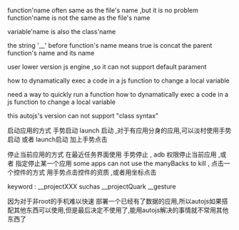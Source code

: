 


function'name  often  same as the file's name ,but it is no problem function'name is not the same as the file's name


variable'name is also the class'name 



the string  '__' before  function's name means    true is concat  the parent function's name  and  its name


user  lower version js  engine ,so it can not support  default parament


how to dynamatically exec  a  code in  a js function to change a local variable


need a  way to quickly run a function 
how to dynamatically exec  a  code in  a js function to change a local variable

this autojs's version can not support  "class syntax"



启动应用的方式  手势启动  launch 启动  ,对于有应用分身的应用,可以淡村使用手势启动 或者 launch启动 加上手势点击

停止当前应用的方式 在最近任务界面使用 手势停止  , adb 权限停止当前应用 ,或者 指定停止某一个应用
some apps can not use the manyBacks  to kill ,
点击一个控件的方式  用手势点击控件的资质 ,或者用坐标点击



keyword  :
__projectXXX  suchas  __projectQuark
__gesture


因为对于非root的手机难以快速 部署一个已经有了数据的应用,所以autojs如果搭配其他东西可以使用,但是最后决定不使用了,能用autojs解决的事情就不常用其他东西了


